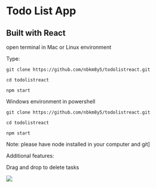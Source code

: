 # Todo List App
## Built with React

open terminal in Mac or Linux environment

Type:

```
git clone https://github.com/nbkm8y5/todolistreact.git

cd todolistreact

npm start
```

Windows environment in powershell

```
git clone https://github.com/nbkm8y5/todolistreact.git

cd todolistreact

npm start
```

Note: please have node installed in your computer and git]

Additional features:

Drag and drop to delete tasks

![](name-of-giphy.gif)
